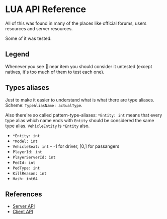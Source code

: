 # LUA API Reference

All of this was found in many of the places like official forums, users resources and server resources.

Some of it was tested.

## Legend

Whenever you see :no_entry_sign: near item you should consider it untested (except natives, it's too much of them to test each one).

## Types aliases

Just to make it easier to understand what is what there are type aliases.
Scheme: `TypeAliasName: actualType`.

Also there're so called pattern-type-aliases: `*Entity: int` means that every type alias which name ends with `Entity` should be considered the same type alias. `VehicleEntity` is `*Entity` also.

- `*Entity: int`
- `*Model: int`
- `VehicleSeat: int` - -1 for driver, [0,] for passangers
- `PlayerId: int`
- `PlayerServerId: int`
- `PedId: int`
- `PedType: int`
- `KillReason: int`
- `Hash: int64`

## References

- [Server API](Server.md)
- [Client API](Client.md)
